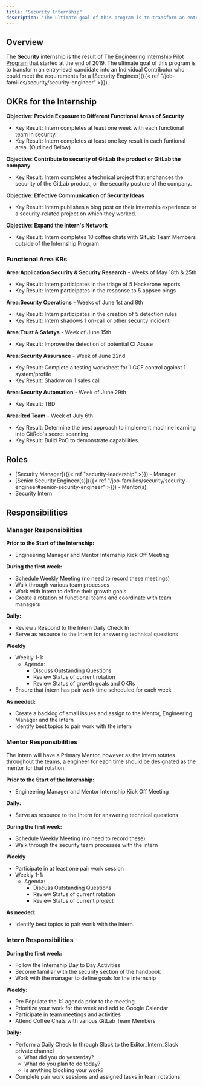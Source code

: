 ```yaml
---
title: "Security Internship"
description: "The ultimate goal of this program is to transform an entry-level candidate into an Individual Contributor who could meet the requirements for a Security Engineer."
---
```


## Overview

The **Security** internship is the result of [The Engineering Internship Pilot Program](/handbook/engineering/internships/) that started at the end of 2019. The ultimate goal of this program is to transform an entry-level candidate into an Individual Contributor who could meet the requirements for a [Security Engineer]({{< ref "/job-families/security/security-engineer" >}}).

## OKRs for the Internship

**Objective**: **Provide Exposure to Different Functional Areas of Security**

- Key Result: Intern completes at least one week with each functional team in security.
- Key Result: Intern completes at least one key result in each funtional area. (Outlined Below)

**Objective**: **Contribute to security of GitLab the product or GitLab the company**

- Key Result: Intern completes a technical project that enchances the security of the GitLab product, or the security posture of the company.

**Objective**: **Effective Communication of Security Ideas**

- Key Result: Intern publishes a blog post on their internship experience or a security-related project on which they worked.

**Objective**: **Expand the Intern's Network**

- Key Result: Intern completes 10 coffee chats with GitLab Team Members outside of the Internship Program

### Functional Area KRs

**Area**:**Application Security & Security Research** - Weeks of May 18th & 25th

- Key Result: Intern participates in the triage of 5 Hackerone reports
- Key Result: Intern participates in the response to 5 appsec pings

**Area**:**Security Operations** - Weeks of June 1st and 8th

- Key Result: Intern participates in the creation of 5 detection rules
- Key Result: Intern shadows 1 on-call or other security incident

**Area**:**Trust & Safetys** - Week of June 15th

- Key Result: Improve the detection of potential CI Abuse

**Area**:**Security Assurance** - Week of June 22nd

- Key Result: Complete a testing worksheet for 1 GCF control against 1 system/profile
- Key Result: Shadow on 1 sales call

**Area**:**Security Automation** - Week of June 29th

- Key Result: TBD

**Area**:**Red Team** - Week of July 6th

- Key Result: Determine the best approach to implement machine learning into GitRob's secret scanning.
- Key Result: Build PoC to demonstrate capabilities.

## Roles

- [Security Manager]({{< ref "security-leadership" >}}) - Manager
- [Senior Security Engineer(s)]({{< ref "/job-families/security/security-engineer#senior-security-engineer" >}}) - Mentor(s)
- Security Intern

## Responsibilities

### Manager Responsibilities

**Prior to the Start of the Internship:**

- Engineering Manager and Mentor Internship Kick Off Meeting

**During the first week:**

- Schedule Weekly Meeting (no need to record these meetings)
- Walk through various team processes
- Work with intern to define their growth goals
- Create a rotation of functional teams and coordinate with team managers

**Daily:**

- Review / Respond to the Intern Daily Check In
- Serve as resource to the Intern for answering technical questions

**Weekly**

- Weekly 1-1:
     - Agenda:
          - Discuss Outstanding Questions
          - Review Status of current rotation
          - Review Status of growth goals and OKRs
- Ensure that intern has pair work time scheduled for each week

**As needed:**

- Create a backlog of small issues and assign to the Mentor, Engineering Manager and the Intern
- Identify best topics to pair work with the intern

### Mentor Responsibilities

The Intern will have a Primary Mentor, however as the intern rotates throughout the teams, a engineer
for each time should be designated as the mentor for that rotation.

**Prior to the Start of the Internship:**

- Engineering Manager and Mentor Internship Kick Off Meeting

**Daily:**

- Serve as resource to the Intern for answering technical questions

**During the first week:**

- Schedule Weekly Meeting (no need to record these)
- Walk through the security team processes with the intern

**Weekly**

- Participate in at least one pair work session
- Weekly 1-1:
     - Agenda:
          - Discuss Outstanding Questions
          - Review Status of current rotation
          - Review Status of current project

**As needed:**

- Identify best topics to pair worik with the intern.

### Intern Responsibilities

**During the first week:**

- Follow the Internship Day to Day Activities
- Become familiar with the security section of the handbook
- Work with the manager to define goals for the internship

**Weekly:**

- Pre Populate the 1:1 agenda prior to the meeting
- Prioritize your work for the week and add to Google Calendar
- Participate in team meetings and activities
- Attend Coffee Chats with various GitLab Team Members

**Daily:**

- Perform a Daily Check In through Slack to the Editor_Intern_Slack private channel
     - What did you do yesterday?
     - What do you plan to do today?
     - Is anything blocking your work?
- Complete pair work sessions and assigned tasks in team rotations
